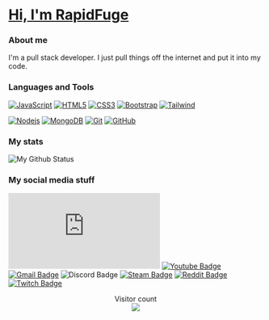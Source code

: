  # <a href="https://github.com/rapidfuge">Hi, I'm RapidFuge</a>
### About me
I'm a pull stack developer. I just pull things off the internet and put it into my code.

### Languages and Tools
[![JavaScript](https://img.shields.io/badge/-JavaScript-black?style=flat&logo=javascript&link=https://github.com/rapidfuge)](https://github.com/rapidfuge) 
[![HTML5](https://img.shields.io/badge/-HTML5-E34F26?style=flat&logo=html5&logoColor=white&link=https://github.com/rapidfuge)](https://github.com/rapidfuge) 
[![CSS3](https://img.shields.io/badge/-CSS3-1572B6?style=flat&logo=css3&link=https://github.com/rapidfuge)](https://github.com/rapidfuge) 
[![Bootstrap](https://img.shields.io/badge/-Bootstrap-563D7C?style=flat&logo=bootstrap&link=https://github.com/rapidfuge)](https://github.com/rapidfuge) 
[![Tailwind](https://img.shields.io/badge/-Tailwind-14b8a6?style=flat&logo=tailwindcss&link=https://github.com/rapidfuge)](https://github.com/rapidfuge)

[![Nodejs](https://img.shields.io/badge/-Nodejs-black?style=flat&logo=Node.js&link=https://github.com/rapidfuge)](https://github.com/rapidfuge) 
[![MongoDB](https://img.shields.io/badge/-MongoDB-black?style=flat&logo=mongodb&link=https://github.com/rapidfuge)](https://github.com/rapidfuge)
[![Git](https://img.shields.io/badge/-Git-black?style=flat&logo=git&link=https://github.com/rapidfuge)](https://github.com/rapidfuge) 
[![GitHub](https://img.shields.io/badge/-GitHub-181717?style=flat&logo=github&link=https://github.com/rapidfuge)](https://github.com/rapidfuge)

### My stats
![My Github Status](https://github-readme-stats.vercel.app/api?username=RapidFuge&show_icons=true&hide_border=true&theme=github_dark)

### My social media stuff
[![Personal Website Badge](https://img.shields.io/website-up-down-green-red/https/rapidfuge.xyz)](https://rapidfuge.xyz)
[![Youtube Badge](https://img.shields.io/badge/YouTube-FF0000?logo=youtube&logoColor=white&link=https://www.youtube.com/channel/UCWHJwd5exNTLuZxoOxN2Jig)](https://www.youtube.com/channel/UCWHJwd5exNTLuZxoOxN2Jig)
[![Gmail Badge](https://img.shields.io/badge/-rapidfugegt1@gmail.com-c14438?style=flat-square&logo=Gmail&logoColor=white&link=mailto:rapidfugegt1@gmail.com)](mailto:rapidfugegt1@gmail.com)
![Discord Badge](https://img.shields.io/badge/Discord-7289DA?logo=discord&logoColor=white)
[![Steam Badge]( 	https://img.shields.io/badge/Steam-000000?logo=steam&logoColor=white&link=https://steamcommunity.com/id/rapidfuge/)](https://steamcommunity.com/id/rapidfuge/)
[![Reddit Badge](https://aleen42.github.io/badges/src/reddit.svg)](https://www.reddit.com/user/RapidFuge)
[![Twitch Badge](https://img.shields.io/badge/Twitch-9146FF?logo=twitch&logoColor=white)](https://www.twitch.tv/rapidfuge)

<p align="center"> 
  Visitor count<br>
  <img src="https://profile-counter.glitch.me/rapidfuge/count.svg" />
</p>

